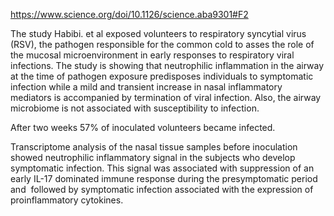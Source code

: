 https://www.science.org/doi/10.1126/science.aba9301#F2

The study Habibi. et al exposed volunteers to respiratory syncytial virus (RSV), the pathogen responsible for the common cold to asses the role of the mucosal microenvironment
in early responses to respiratory viral infections. The study is showing that neutrophilic inflammation in the airway at the time of pathogen exposure predisposes
individuals to symptomatic infection while a mild and transient increase in nasal inflammatory mediators is accompanied by termination of viral infection. Also, the airway 
microbiome is not associated with susceptibility to infection.

After two weeks 57% of inoculated volunteers became infected.

Transcriptome analysis of the nasal tissue samples before inoculation showed neutrophilic inflammatory signal in the subjects who develop symptomatic infection.
This signal was associated with suppression of an early IL-17 dominated immune response during the presymptomatic period and  followed by symptomatic
infection associated with the expression of proinflammatory cytokines.


